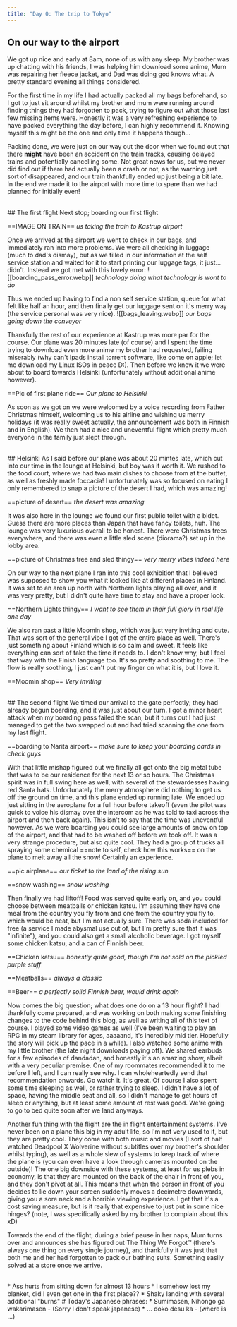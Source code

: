 ```yaml
---
title: "Day 0: The trip to Tokyo"
---
```

## On our way to the airport
We got up nice and early at 8am, none of us with any sleep. My brother was up chatting with his friends, I was helping him download some anime, Mum was repairing her fleece jacket, and Dad was doing god knows what. A pretty standard evening all things considered.

For the first time in my life I had actually packed all my bags beforehand, so I got to just sit around whilst my brother and mum were running around finding things they had forgotten to pack, trying to figure out what those last few missing items were. Honestly it was a very refreshing experience to have packed everything the day before, I can highly recommend it. Knowing myself this might be the one and only time it happens though...

Packing done, we were just on our way out the door when we found out that there **might** have been an accident on the train tracks, causing delayed trains and potentially cancelling some. Not great news for us, but we never did find out if there had actually been a crash or not, as the warning just sort of disappeared, and our train thankfully ended up just being a bit late. In the end we made it to the airport with more time to spare than we had planned for initially even!

<br>
## The first flight
Next stop; boarding our first flight

==IMAGE ON TRAIN==
*us taking the train to Kastrup airport*

Once we arrived at the airport we went to check in our bags, and immediately ran into more problems. We were all checking in luggage (much to dad's dismay), but as we filled in our information at the self service station and waited for it to start printing our luggage tags, it just... didn't. Instead we got met with this lovely error:
![[boarding_pass_error.webp]]
*technology doing what technology is wont to do*

Thus we ended up having to find a non self service station, queue for what felt like half an hour, and then finally get our luggage sent on it's merry way (the service personal was very nice).
![[bags_leaving.webp]]
*our bags going down the conveyor*

Thankfully the rest of our experience at Kastrup was more par for the course. Our plane was 20 minutes late (of course) and I spent the time trying to download even more anime my brother had requested, failing miserably (why can't Ipads install torrent software, like come on apple; let me download my Linux ISOs in peace D:). Then before we knew it we were about to board towards Helsinki (unfortunately without additional anime however).

==Pic of first plane ride==
*Our plane to Helsinki*

As soon as we got on we were welcomed by a voice recording from Father Christmas himself, welcoming us to his airline and wishing us merry holidays (it was really sweet actually, the announcement was both in Finnish and in English). We then had a nice and uneventful flight which pretty much everyone in the family just slept through.

<br>
## Helsinki
As I said before our plane was about 20 mintes late, which cut into our time in the lounge at Helsinki, but boy was it worth it. We rushed to the food court, where we had two main dishes to choose from at the buffet, as well as freshly made foccacia! I unfortunately was so focused on eating I only remembered to snap a picture of the desert I had, which was amazing!

==picture of desert==
*the desert was amazing*

It was also here in the lounge we found our first public toilet with a bidet. Guess there are more places than Japan that have fancy toilets, huh. The lounge was very luxurious overall to be honest. There were Christmas trees everywhere, and there was even a little sled scene (diorama?) set up in the lobby area.

==picture of Christmas tree and sled thingy==
*very merry vibes indeed here*

On our way to the next plane I ran into this cool exhibition that I believed was supposed to show you what it looked like at different places in Finland. It was set to an area up north with Northern lights playing all over, and it was very pretty, but I didn't quite have time to stay and have a proper look.

==Northern Lights thingy==
*I want to see them in their full glory in real life one day*

We also ran past a little Moomin shop, which was just very inviting and cute. That was sort of the general vibe I got of the entire place as well. There's just something about Finland which is so calm and sweet. It feels like everything can sort of take the time it needs to. I don't know why, but I feel that way with the Finish language too. It's so pretty and soothing to me. The flow is really soothing, I just can't put my finger on what it is, but I love it.

==Moomin shop==
*Very inviting*

<br>
## The second flight
We timed our arrival to the gate perfectly; they had already begun boarding, and it was just about our turn. I got a minor heart attack when my boarding pass failed the scan, but it turns out I had just managed to get the two swapped out and had tried scanning the one from my last flight.

==boarding to Narita airport==
*make sure to keep your boarding cards in check guys*

With that little mishap figured out we finally all got onto the big metal tube that was to be our residence for the next 13 or so hours. The Christmas spirit was in full swing here as well, with several of the stewardesses having red Santa hats. Unfortunately the merry atmosphere did nothing to get us off the ground on time, and this plane ended up running late. We ended up just sitting in the aeroplane for a full hour before takeoff (even the pilot was quick to voice his dismay over the intercom as he was told to taxi across the airport and then back again). This isn't to say that the time was uneventful however. As we were boarding you could see large amounts of snow on top of the airport, and that had to be washed off before we took off. It was a very strange procedure, but also quite cool. They had a group of trucks all spraying some chemical ==note to self, check how this works== on the plane to melt away all the snow! Certainly an experience.

==pic airplane==
*our ticket to the land of the rising sun*

==snow washing==
*snow washing*

Then finally we had liftoff! Food was served quite early on, and you could choose between meatballs or chicken katsu. I'm assuming they have one meal from the country you fly from and one from the country you fly to, which would be neat, but I'm not actually sure. There was soda included for free (a service I made abysmal use out of, but I'm pretty sure that it was "infinite"), and you could also get a small alcoholic beverage. I got myself some chicken katsu, and a can of Finnish beer. 

==Chicken katsu==
*honestly quite good, though I'm not sold on the pickled purple stuff*

==Meatballs==
*always a classic*

==Beer==
*a perfectly solid Finnish beer, would drink again*

Now comes the big question; what does one do on a 13 hour flight? I had thankfully come prepared, and was working on both making some finishing changes to the code behind this blog, as well as writing all of this text of course. I played some video games as well (I've been waiting to play an RPG in my steam library for ages, aaaaand, it's incredibly mid tier. Hopefully the story will pick up the pace in a while). I also watched some anime with my little brother (the late night downloads paying off). We shared earbuds for a few episodes of dandadan, and honestly it's an amazing show, albeit with a very peculiar premise. One of my roommates recommended it to me before I left, and I can really see why. I can wholeheartedly send that recommendation onwards. Go watch it. It's great. Of course I also spent some time sleeping as well, or rather trying to sleep. I didn't have a lot of space, having the middle seat and all, so I didn't manage to get hours of sleep or anything, but at least some amount of rest was good. We're going to go to bed quite soon after we land anyways.

Another fun thing with the flight are the in flight entertainment systems. I've never been on a plane this big in my adult life, so I'm not very used to it, but they are pretty cool. They come with both music and movies (I sort of half watched Deadpool X Wolverine without subtitles over my brother's shoulder whilst typing), as well as a whole slew of systems to keep track of where the plane is (you can even have a look through cameras mounted on the outside)! The one big downside with these systems, at least for us plebs in economy, is that they are mounted on the back of the chair in front of you, and they don't pivot at all. This means that when the person in front of you decides to lie down your screen suddenly moves a decimetre downwards, giving you a sore neck and a horrible viewing experience. I get that it's a cost saving measure, but is it really that expensive to just put in some nice hinges? (note, I was specifically asked by my brother to complain about this xD)

Towards the end of the flight, during a brief pause in her naps, Mum turns over and announces she has figured out The Thing We Forgot™ (there's always one thing on every single journey), and thankfully it was just that both me and her had forgotten to pack our bathing suits. Something easily solved at a store once we arrive.

<br>
* Ass hurts from sitting down for almost 13 hours
* I somehow lost my blanket, did I even get one in the first place??
* Shaky landing with several additional "burns"
# Today's Japanese phrases:
* Sumimasen, Nihongo ga wakarimasen - (Sorry I don't speak japanese)
* ... doko desu ka - (where is ...)
